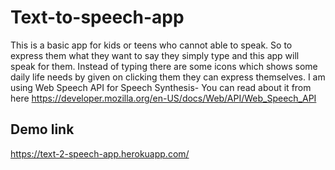 # Text-to-speech-app
This is a basic app for kids or teens who cannot able to speak. So to express them what they want to say they simply type and this app will speak for them.
Instead of typing there are some icons which shows some daily life needs by given on clicking them they can express themselves.
I am using Web Speech API for Speech Synthesis- 
You can read about it from here https://developer.mozilla.org/en-US/docs/Web/API/Web_Speech_API

## Demo link 
https://text-2-speech-app.herokuapp.com/
